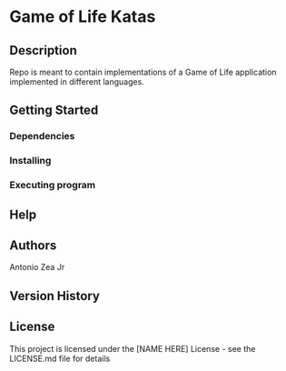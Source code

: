 # Game of Life Katas


## Description

Repo is meant to contain implementations of a Game of Life application implemented in different languages.
## Getting Started

### Dependencies



### Installing


### Executing program


## Help

## Authors

Antonio Zea Jr

## Version History


## License

This project is licensed under the [NAME HERE] License - see the LICENSE.md file for details